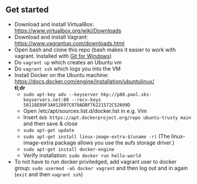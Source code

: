 ## Get started
* Download and install VirtualBox: https://www.virtualbox.org/wiki/Downloads
* Download and install Vagrant: https://www.vagrantup.com/downloads.html
* Open bash and clone this repo (bash makes it easier to work with vagrant. Installed with [Git for Windows](https://git-for-windows.github.io/))
* Do `vagrant up` which creates an Ubuntu vm 
* Do `vagrant ssh` which logs you into the VM
* Install Docker on the Ubuntu machine: https://docs.docker.com/engine/installation/ubuntulinux/<br/>
  **tl;dr**
  * `sudo apt-key adv --keyserver hkp://p80.pool.sks-keyservers.net:80 --recv-keys 58118E89F3A912897C070ADBF76221572C52609D`
  * Open /etc/apt/sources.list.d/docker.list in e.g. Vim
  * Insert `deb https://apt.dockerproject.org/repo ubuntu-trusty main` and then save & close
  * `sudo apt-get update`
  * `sudo apt-get install linux-image-extra-$(uname -r)` (The linux-image-extra package allows you use the aufs storage driver.)
  * `sudo apt-get install docker-engine`
  * Verify installation: `sudo docker run hello-world`
* To not have to run docker priviledged, add vagrant user to docker group: `sudo usermod -aG docker vagrant` and then log out and in again (`exit` and then `vagrant ssh`)
